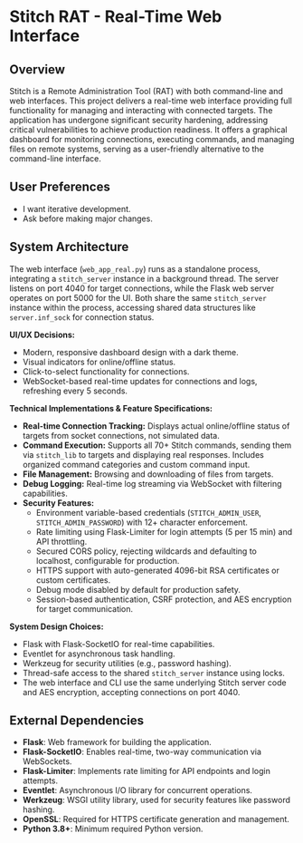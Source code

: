 # Stitch RAT - Real-Time Web Interface

## Overview
Stitch is a Remote Administration Tool (RAT) with both command-line and web interfaces. This project delivers a real-time web interface providing full functionality for managing and interacting with connected targets. The application has undergone significant security hardening, addressing critical vulnerabilities to achieve production readiness. It offers a graphical dashboard for monitoring connections, executing commands, and managing files on remote systems, serving as a user-friendly alternative to the command-line interface.

## User Preferences
- I want iterative development.
- Ask before making major changes.

## System Architecture
The web interface (`web_app_real.py`) runs as a standalone process, integrating a `stitch_server` instance in a background thread. The server listens on port 4040 for target connections, while the Flask web server operates on port 5000 for the UI. Both share the same `stitch_server` instance within the process, accessing shared data structures like `server.inf_sock` for connection status.

**UI/UX Decisions:**
- Modern, responsive dashboard design with a dark theme.
- Visual indicators for online/offline status.
- Click-to-select functionality for connections.
- WebSocket-based real-time updates for connections and logs, refreshing every 5 seconds.

**Technical Implementations & Feature Specifications:**
- **Real-time Connection Tracking:** Displays actual online/offline status of targets from socket connections, not simulated data.
- **Command Execution:** Supports all 70+ Stitch commands, sending them via `stitch_lib` to targets and displaying real responses. Includes organized command categories and custom command input.
- **File Management:** Browsing and downloading of files from targets.
- **Debug Logging:** Real-time log streaming via WebSocket with filtering capabilities.
- **Security Features:**
    - Environment variable-based credentials (`STITCH_ADMIN_USER`, `STITCH_ADMIN_PASSWORD`) with 12+ character enforcement.
    - Rate limiting using Flask-Limiter for login attempts (5 per 15 min) and API throttling.
    - Secured CORS policy, rejecting wildcards and defaulting to localhost, configurable for production.
    - HTTPS support with auto-generated 4096-bit RSA certificates or custom certificates.
    - Debug mode disabled by default for production safety.
    - Session-based authentication, CSRF protection, and AES encryption for target communication.

**System Design Choices:**
- Flask with Flask-SocketIO for real-time capabilities.
- Eventlet for asynchronous task handling.
- Werkzeug for security utilities (e.g., password hashing).
- Thread-safe access to the shared `stitch_server` instance using locks.
- The web interface and CLI use the same underlying Stitch server code and AES encryption, accepting connections on port 4040.

## External Dependencies
- **Flask**: Web framework for building the application.
- **Flask-SocketIO**: Enables real-time, two-way communication via WebSockets.
- **Flask-Limiter**: Implements rate limiting for API endpoints and login attempts.
- **Eventlet**: Asynchronous I/O library for concurrent operations.
- **Werkzeug**: WSGI utility library, used for security features like password hashing.
- **OpenSSL**: Required for HTTPS certificate generation and management.
- **Python 3.8+**: Minimum required Python version.